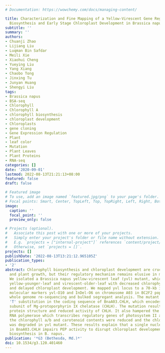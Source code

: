 ```yaml
---
# Documentation: https://wowchemy.com/docs/managing-content/

title: Characterization and Fine Mapping of a Yellow-Virescent Gene Regulating Chlorophyll
  Biosynthesis and Early Stage Chloroplast Development in Brassica napus
subtitle: ''
summary: ''
authors:
- Chuanji Zhao
- Lijiang Liu
- Luqman Bin Safdar
- Meili Xie
- Xiaohui Cheng
- Yueying Liu
- Yang Xiang
- Chaobo Tong
- Jinxing Tu
- Junyan Huang
- Shengyi Liu
tags:
- Brassica napus
- BSA-seq
- Chlorophyll
- Chlorophyll A
- chlorophyll biosynthesis
- chloroplast development
- Chloroplasts
- gene cloning
- Gene Expression Regulation
- Plant
- leaf color
- Mutation
- Plant Leaves
- Plant Proteins
- RNA-seq
categories: []
date: '2020-09-01'
lastmod: 2022-08-13T21:21:13+08:00
featured: false
draft: false

# Featured image
# To use, add an image named `featured.jpg/png` to your page's folder.
# Focal points: Smart, Center, TopLeft, Top, TopRight, Left, Right, BottomLeft, Bottom, BottomRight.
image:
  caption: ''
  focal_point: ''
  preview_only: false

# Projects (optional).
#   Associate this post with one or more of your projects.
#   Simply enter your project's folder or file name without extension.
#   E.g. `projects = ["internal-project"]` references `content/project/deep-learning/index.md`.
#   Otherwise, set `projects = []`.
projects: []
publishDate: '2022-08-13T13:21:12.965105Z'
publication_types:
- '2'
abstract: Chlorophyll biosynthesis and chloroplast development are crucial to photosynthesis
  and plant growth, but their regulatory mechanism remains elusive in many crop species.
  We isolated a Brassica napus yellow-virescent leaf (yvl) mutant, which exhibited
  yellow-younger-leaf and virescent-older-leaf with decreased chlorophyll accumulation
  and delayed chloroplast development. We mapped yvl locus to a 70-kb interval between
  molecular markers yvl-O10 and InDel-O6 on chromosome A03 in BC2F2 population using
  whole genome re-sequencing and bulked segregant analysis. The mutant had a 'C' to
  'T' substitution in the coding sequence of BnaA03.CHLH, which encodes putative H
  subunit of Mg-protoporphyrin IX chelatase (CHLH). The mutation resulted in an imperfect
  protein structure and reduced activity of CHLH. It also hampered the plastid encoded
  RNA polymerase which transcribes regulatory genes of photosystem II and I. Consequently,
  the chlorophyll a/b and carotenoid contents were reduced and the chloroplast ultrastructure
  was degraded in yvl mutant. These results explain that a single nucleotide mutation
  in BnaA03.CHLH impairs PEP activity to disrupt chloroplast development and chlorophyll
  biosynthesis in B. napus.
publication: '*G3 (Bethesda, Md.)*'
doi: 10.1534/g3.120.401460
---
```

